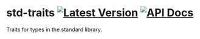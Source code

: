 # std-traits [![Latest Version]][crates.io] [![API Docs]][docs.rs]

[Latest Version]: https://img.shields.io/crates/v/std-traits.svg
[crates.io]: https://crates.io/crates/std-traits
[API Docs]: https://img.shields.io/docsrs/std-traits.svg
[docs.rs]: https://docs.rs/std-traits

Traits for types in the standard library.
